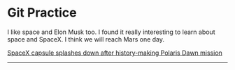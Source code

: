 # Git Practice

I like space and Elon Musk too. I found it really interesting to learn about space and SpaceX. I think we will reach Mars one day. 

[SpaceX capsule splashes down after history-making Polaris Dawn mission](https://www.nbcnews.com/science/space/spacex-capsule-splashes-history-making-polaris-dawn-mission-rcna171063)

---
